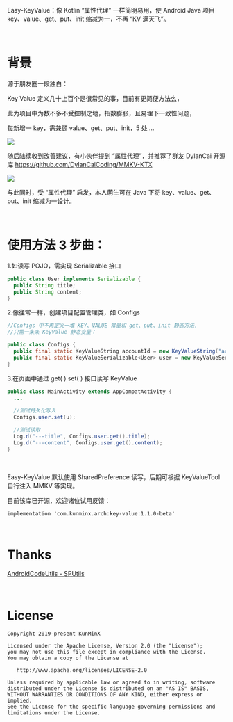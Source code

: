 Easy-KeyValue：像 Kotlin “属性代理” 一样简明易用，使 Android Java 项目 key、value、get、put、init 缩减为一，不再 “KV 满天飞”。

&nbsp;

# 背景

源于朋友圈一段独白：

Key Value 定义几十上百个是很常见的事，目前有更简便方法么，

此为项目中为数不多不受控制之地，指数膨胀，且易埋下一致性问题，

每新增一 key，需兼顾 value、get、put、init，5 处 …

![](https://tva1.sinaimg.cn/large/e6c9d24ely1h4c5mrfb32j21dq0rgn43.jpg)

随后陆续收到改善建议，有小伙伴提到 “属性代理”，并推荐了群友 DylanCai 开源库 https://github.com/DylanCaiCoding/MMKV-KTX

![](https://tva1.sinaimg.cn/large/e6c9d24ely1h4c5rrtf8aj20ta0swmz7.jpg)

与此同时，受 “属性代理” 启发，本人萌生可在 Java 下将 key、value、get、put、init 缩减为一设计。

&nbsp;

# 使用方法 3 步曲：

1.如读写 POJO，需实现 Serializable 接口

```java
public class User implements Serializable {
  public String title;
  public String content;
}
```

2.像往常一样，创建项目配置管理类，如 Configs

```java
//Configs 中不再定义一堆 KEY、VALUE 常量和 get、put、init 静态方法，
//只需一条条 KeyValue 静态变量：

public class Configs {
  public final static KeyValueString accountId = new KeyValueString("accountId");
  public final static KeyValueSerializable<User> user = new KeyValueSerializable<>("user");
}
```

3.在页面中通过 get( ) set( ) 接口读写 KeyValue

```java
public class MainActivity extends AppCompatActivity {
  ...
          
  //测试持久化写入
  Configs.user.set(u);

  //测试读取
  Log.d("---title", Configs.user.get().title);
  Log.d("---content", Configs.user.get().content);
}
```

&nbsp;

Easy-KeyValue 默认使用 SharedPreference 读写，后期可根据 KeyValueTool 自行注入 MMKV 等实现。

目前该库已开源，欢迎诸位试用反馈：

```
implementation 'com.kunminx.arch:key-value:1.1.0-beta'
```

&nbsp;

# Thanks

[AndroidCodeUtils - SPUtils](https://github.com/Blankj/AndroidUtilCode/blob/d0b890e106be3658d259ca7ec52e232b991f67f1/lib/utilcode/src/main/java/com/blankj/utilcode/util/SPUtils.java)

&nbsp;

# License

```
Copyright 2019-present KunMinX

Licensed under the Apache License, Version 2.0 (the "License");
you may not use this file except in compliance with the License.
You may obtain a copy of the License at

   http://www.apache.org/licenses/LICENSE-2.0

Unless required by applicable law or agreed to in writing, software
distributed under the License is distributed on an "AS IS" BASIS,
WITHOUT WARRANTIES OR CONDITIONS OF ANY KIND, either express or implied.
See the License for the specific language governing permissions and
limitations under the License.
```



